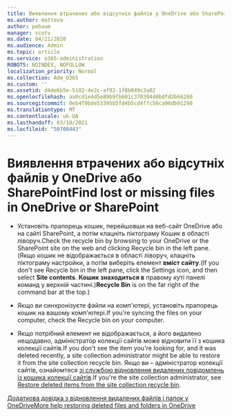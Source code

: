 ```yaml
---
title: Виявлення втрачених або відсутніх файлів у OneDrive або SharePoint
ms.author: matteva
author: pebaum
manager: scotv
ms.date: 04/21/2020
ms.audience: Admin
ms.topic: article
ms.service: o365-administration
ROBOTS: NOINDEX, NOFOLLOW
localization_priority: Normal
ms.collection: Adm_O365
ms.custom: ''
ms.assetid: d4de6b5e-5102-4e2c-af92-1f8b049c3a02
ms.openlocfilehash: aa0cd1e4d5e89b9fb601c37030440bdfd2b66260
ms.sourcegitcommit: 0eb4f9bde53395b5fd4b5cd4ffc56ca96db91298
ms.translationtype: MT
ms.contentlocale: uk-UA
ms.lasthandoff: 03/10/2021
ms.locfileid: "50708443"
---
```

# <a name="find-lost-or-missing-files-in-onedrive-or-sharepoint"></a><span data-ttu-id="3ff8e-102">Виявлення втрачених або відсутніх файлів у OneDrive або SharePoint</span><span class="sxs-lookup"><span data-stu-id="3ff8e-102">Find lost or missing files in OneDrive or SharePoint</span></span>

- <span data-ttu-id="3ff8e-103">Установіть прапорець кошик, перейшовши на веб-сайт OneDrive або на сайті SharePoint, а потім клацніть піктограму Кошик в області ліворуч.</span><span class="sxs-lookup"><span data-stu-id="3ff8e-103">Check the recycle bin by browsing to your OneDrive or the SharePoint site on the web and clicking Recycle bin in the left pane.</span></span> <span data-ttu-id="3ff8e-104">(Якщо кошик не відображається в області ліворуч, клацніть піктограму настройки, а потім виберіть елемент **вміст сайту**.</span><span class="sxs-lookup"><span data-stu-id="3ff8e-104">(If you don't see Recycle bin in the left pane, click the Settings icon, and then select **Site contents**.</span></span> <span data-ttu-id="3ff8e-105">**Кошик знаходиться в** правому куті панелі команд у верхній частині.)</span><span class="sxs-lookup"><span data-stu-id="3ff8e-105">**Recycle Bin** is on the far right of the command bar at the top.)</span></span> 
    
- <span data-ttu-id="3ff8e-106">Якщо ви синхронізуєте файли на комп'ютері, установіть прапорець кошик на вашому комп'ютері.</span><span class="sxs-lookup"><span data-stu-id="3ff8e-106">If you're syncing the files on your computer, check the Recycle bin on your computer.</span></span> 
    
- <span data-ttu-id="3ff8e-107">Якщо потрібний елемент не відображається, а його видалено нещодавно, адміністратор колекції сайтів може відновити її з кошика колекції сайтів.</span><span class="sxs-lookup"><span data-stu-id="3ff8e-107">If you don't see the item you're looking for, and it was deleted recently, a site collection administrator might be able to restore it from the site collection recycle bin.</span></span> <span data-ttu-id="3ff8e-108">Якщо ви – адміністратор колекції сайтів, ознайомтеся [зі службою відновлення видалених повідомлень із кошика колекції сайтів](https://support.microsoft.com/office/restore-items-in-the-recycle-bin-that-were-deleted-from-sharepoint-or-teams-6df466b6-55f2-4898-8d6e-c0dff851a0be).</span><span class="sxs-lookup"><span data-stu-id="3ff8e-108">If you're the site collection administrator, see [Restore deleted items from the site collection recycle bin](https://support.microsoft.com/office/restore-items-in-the-recycle-bin-that-were-deleted-from-sharepoint-or-teams-6df466b6-55f2-4898-8d6e-c0dff851a0be).</span></span>
    
[<span data-ttu-id="3ff8e-109">Додаткова довідка з відновлення видалених файлів і папок у OneDrive</span><span class="sxs-lookup"><span data-stu-id="3ff8e-109">More help restoring deleted files and folders in OneDrive</span></span>](https://go.microsoft.com/fwlink/?linkid=872872)
  

